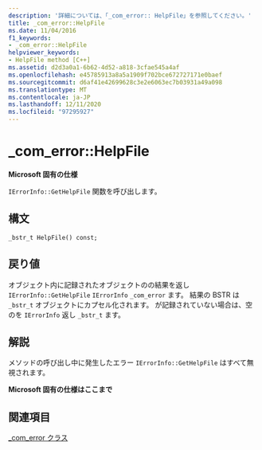 ```yaml
---
description: '詳細については、「_com_error:: HelpFile」を参照してください。'
title: _com_error::HelpFile
ms.date: 11/04/2016
f1_keywords:
- _com_error::HelpFile
helpviewer_keywords:
- HelpFile method [C++]
ms.assetid: d2d3a0a1-6b62-4d52-a818-3cfae545a4af
ms.openlocfilehash: e45785913a8a5a1909f702bce672727171e0baef
ms.sourcegitcommit: d6af41e42699628c3e2e6063ec7b03931a49a098
ms.translationtype: MT
ms.contentlocale: ja-JP
ms.lasthandoff: 12/11/2020
ms.locfileid: "97295927"
---
```

# <a name="_com_errorhelpfile"></a>_com_error::HelpFile

**Microsoft 固有の仕様**

`IErrorInfo::GetHelpFile` 関数を呼び出します。

## <a name="syntax"></a>構文

```
_bstr_t HelpFile() const;
```

## <a name="return-value"></a>戻り値

オブジェクト内に記録されたオブジェクトのの結果を返し `IErrorInfo::GetHelpFile` `IErrorInfo` `_com_error` ます。 結果の BSTR は `_bstr_t` オブジェクトにカプセル化されます。 が記録されていない場合は、空のを `IErrorInfo` 返し `_bstr_t` ます。

## <a name="remarks"></a>解説

メソッドの呼び出し中に発生したエラー `IErrorInfo::GetHelpFile` はすべて無視されます。

**Microsoft 固有の仕様はここまで**

## <a name="see-also"></a>関連項目

[_com_error クラス](../cpp/com-error-class.md)
